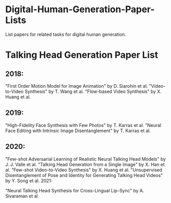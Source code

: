 # Digital-Human-Generation-Paper-Lists
List papers for related tasks for digital human generation.

# Talking Head Generation Paper List
## 2018:
"First Order Motion Model for Image Animation" by D. Siarohin et al.
"Video-to-Video Synthesis" by T. Wang et al.
"Flow-based Video Synthesis" by X. Huang et al.

## 2019:
"High-Fidelity Face Synthesis with Few Photos" by T. Karras et al.
"Neural Face Editing with Intrinsic Image Disentanglement" by T. Karras et al.

## 2020:
"Few-shot Adversarial Learning of Realistic Neural Talking Head Models" by J. J. Valle et al.
"Talking Head Generation from a Single Image" by X. Han et al.
"Few-shot Video-to-Video Synthesis" by X. Huang et al.
"Unsupervised Disentanglement of Pose and Identity for Generating Talking Head Videos" by Y. Song et al.
2021:

"Neural Talking Head Synthesis for Cross-Lingual Lip-Sync" by A. Sivaraman et al.
